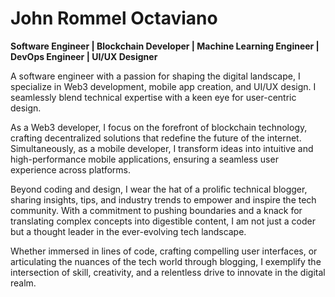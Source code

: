 # John Rommel Octaviano

**Software Engineer | Blockchain Developer | Machine Learning Engineer | DevOps Engineer | UI/UX Designer**

A software engineer with a passion for shaping the digital landscape, I specialize in Web3 development, mobile app creation, and UI/UX design. I seamlessly blend technical expertise with a keen eye for user-centric design.

As a Web3 developer, I focus on the forefront of blockchain technology, crafting decentralized solutions that redefine the future of the internet. Simultaneously, as a mobile developer, I transform ideas into intuitive and high-performance mobile applications, ensuring a seamless user experience across platforms.

Beyond coding and design, I wear the hat of a prolific technical blogger, sharing insights, tips, and industry trends to empower and inspire the tech community. With a commitment to pushing boundaries and a knack for translating complex concepts into digestible content, I am not just a coder but a thought leader in the ever-evolving tech landscape.

Whether immersed in lines of code, crafting compelling user interfaces, or articulating the nuances of the tech world through blogging, I exemplify the intersection of skill, creativity, and a relentless drive to innovate in the digital realm.
